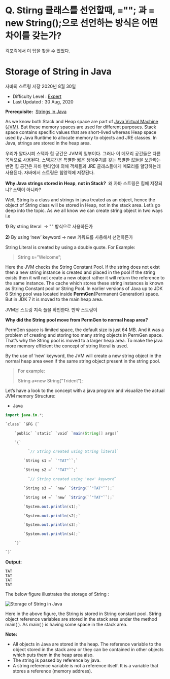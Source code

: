 # Q. Stirng 클래스를 선언할때,  =""; 과  = new String();으로 선언하는 방식은 어떤 차이를 갖는가?

긱포긱에서 이 답을 찾을 수 있었다. 
# Storage of String in Java
자바의 스트링 저장 2020년 8월 30일
-   Difficulty Level : [Expert](https://www.geeksforgeeks.org/expert/)
-   Last Updated : 30 Aug, 2020

**Prerequisite:**  [Strings in Java](https://www.geeksforgeeks.org/strings-in-java/)

As we know both Stack and Heap space are part of [Java Virtual Machine (JVM)](https://www.geeksforgeeks.org/jvm-works-jvm-architecture/). But these memory spaces are used for different purposes. Stack space contains specific values that are short-lived whereas Heap space used by Java Runtime to allocate memory to objects and JRE classes. In Java, strings are stored in the heap area. 

우리가 알다시피 스택과 힙 공간은 JVM의 일부이다. 그러나 이 메모리 공간들은 다른 목적으로 사용된다. 스택공간은 특별한 짧은 생애주기를 갖는 특별한 값들을 보관하는 반면 힙 공간은 자바 런타임에 의해 객체들과 JRE 클래스들에게 메모리를 할당하는데 사용된다. 자바에서 스트링은 힙영역에 저장된다. 

**Why Java strings stored in Heap**, **not in Stack?** 
왜 자바 스트링은 힙에 저장되냐? 스택이 아니라?

Well, String is a class and strings in java treated as an object, hence the object of String class will be stored in Heap, not in the stack area. Let’s go deep into the topic. As we all know we can create string object in two ways i.e 

**1)** By string literal  -> "" 방식으로 사용하든가

**2)** By using ‘new’ keyword -> new 키워드를 사용해서 선언하든가

String Literal is created by using a double quote. For Example:

> String s=”Welcome”; 

Here the JVM checks the String Constant Pool. If the string does not exist then a new string instance is created and placed in the pool if the string exists then it will not create a new object rather it will return the reference to the same instance. The cache which stores these string instances is known as String Constant pool or String Pool. In earlier versions of Java up to JDK 6 String pool was located inside **PermGen**(Permanent Generation) space. But in JDK 7 it is moved to the main heap area.

JVM은 스트링 지속 풀을 확인한다. 만약 스트링이 

**Why did the String pool move from PermGen to normal heap area?**

PermGen space is limited space, the default size is just 64 MB. And it was a problem of creating and storing too many string objects in PermGen space. That’s why the String pool is moved to a larger heap area. To make the java more memory efficient the concept of string literal is used.

By the use of ‘new’ keyword, the JVM will create a new string object in the normal heap area even if the same string object present in the string pool. 

> For example:
> 
> String a=new String(“Trident”);

Let’s have a look to the concept with a java program and visualize the actual JVM memory Structure:

-   Java
```Java
import java.io.*;

`class` `GFG {`

    `public` `static` `void` `main(String[] args)`

    `{`

          `// String created using String literal`

        `String s1 =` `"TAT"``;` 

        `String s2 =` `"TAT"``;`

          `// String created using 'new' keyword`

        `String s3 =` `new` `String(``"TAT"``);` 

        `String s4 =` `new` `String(``"TAT"``);`

        `System.out.println(s1);`

        `System.out.println(s2);`

        `System.out.println(s3);`

        `System.out.println(s4);`

    `}`

`}`
```

**Output:**
```
TAT
TAT
TAT
TAT
```
The below figure illustrates the storage of String :

![Storage of String in Java](https://media.geeksforgeeks.org/wp-content/uploads/20200820073435/JVMMemoryArea2.png)

Here in the above figure, the String is stored in String constant pool. String object reference variables are stored in the stack area under the method main( ). As main( ) is having some space in the stack area.

**Note:**

-   All objects in Java are stored in the heap. The reference variable to the object stored in the stack area or they can be contained in other objects which puts them in the heap area also.
-   The string is passed by reference by java.
-   A string reference variable is not a reference itself. It is a variable that stores a reference (memory address).